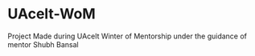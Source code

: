 # UAcelt-WoM
Project Made during UAcelt Winter of Mentorship under the guidance of mentor Shubh Bansal
